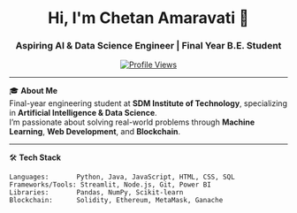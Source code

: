 <h1 align="center">Hi, I'm Chetan Amaravati 👋</h1>
<h3 align="center">Aspiring AI & Data Science Engineer | Final Year B.E. Student</h3>

<p align="center">
  <a href="https://github.com/Chetan-Amaravati">
    <img src="https://komarev.com/ghpvc/?username=chetan-amaravati&label=Profile%20Views&color=0e75b6&style=flat" alt="Profile Views" />
  </a>
</p>

---

🎓 **About Me**  
Final-year engineering student at **SDM Institute of Technology**, specializing in **Artificial Intelligence & Data Science**.  
I’m passionate about solving real-world problems through **Machine Learning**, **Web Development**, and **Blockchain**.

---

🛠 **Tech Stack**  
```text
Languages:       Python, Java, JavaScript, HTML, CSS, SQL  
Frameworks/Tools: Streamlit, Node.js, Git, Power BI  
Libraries:       Pandas, NumPy, Scikit-learn  
Blockchain:      Solidity, Ethereum, MetaMask, Ganache
